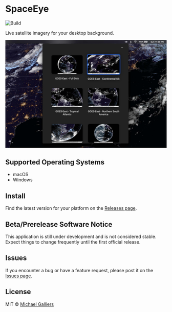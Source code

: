 # SpaceEye

![Build](https://github.com/KYDronePilot/earth_from_space_live/workflows/Build/badge.svg)

Live satellite imagery for your desktop background.

![App running on macOS](img/macos_menubar.jpg)

## Supported Operating Systems

- macOS
- Windows

## Install

Find the latest version for your platform on the [Releases
page](https://github.com/KYDronePilot/earth_from_space_live/releases).

## Beta/Prerelease Software Notice

This application is still under development and is not considered stable. Expect
things to change frequently until the first official release.

## Issues

If you encounter a bug or have a feature request, please post it on the [Issues
page](https://github.com/KYDronePilot/earth_from_space_live/issues).

## License

MIT © [Michael Galliers](https://github.com/KYDronePilot)

